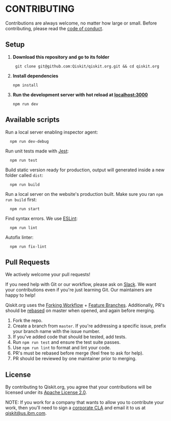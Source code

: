 # CONTRIBUTING

Contributions are always welcome, no matter how large or small. Before contributing,
please read the [code of conduct](CODE_OF_CONDUCT.md).

## Setup

1. **Download this repository and go to its folder**

    ```shell
     git clone git@github.com:Qiskit/qiskit.org.git && cd qiskit.org
    ```

2. **Install dependencies**

    ```shell
   npm install
    ```

3. **Run the development server with hot reload at [localhost:3000](localhost:3000)**

   ```shell
   npm run dev
   ```

## Available scripts

Run a local server enabling inspector agent:
```shell
  npm run dev-debug
```

Run unit tests made with [Jest](https://jestjs.io/):
```shell
  npm run test
```

Build static version ready for production, output will generated inside a new folder called `dist`:
```shell
  npm run build
```

Run a local server on the website's production built. Make sure you ran `npm run build` first:
```shell
  npm run start
```

Find syntax errors. We use [ESLint](https://eslint.org/):
```shell
  npm run lint
```

Autofix linter:
```shell
  npm run fix-lint
```


## Pull Requests

We actively welcome your pull requests!

If you need help with Git or our workflow, please ask on [Slack](https://join.slack.com/t/qiskit/shared_invite/enQtODQ2NTIyOTgwMTQ3LTI0NzM2NzkzZjJhNDgzZjY5MTQzNDY3MGNiZGQzNTNkZTE4Nzg1MjMwMmFjY2UwZTgyNDlmYWQwYmZjMjE1ZTM). We want your contributions even if you're just learning Git. Our maintainers are happy to help!

Qiskit.org uses the [Forking Workflow](https://www.atlassian.com/git/tutorials/comparing-workflows/forking-workflow) + [Feature Branches](https://www.atlassian.com/git/tutorials/comparing-workflows/feature-branch-workflow). Additionally, PR's should be [rebased](https://www.atlassian.com/git/tutorials/merging-vs-rebasing) on master when opened, and again before merging.

1. Fork the repo.
2. Create a branch from `master`. If you're addressing a specific issue, prefix your branch name with the issue number.
3. If you've added code that should be tested, add tests.
4. Run `npm run test` and ensure the test suite passes.
5. Use `npm run lint` to format and lint your code.
6. PR's must be rebased before merge (feel free to ask for help).
7. PR should be reviewed by one maintainer prior to merging.

## License

By contributing to Qiskit.org, you agree that your contributions will be licensed
under its [Apache License 2.0](LICENSE.txt).

NOTE: If you work for a company that wants to allow you to contribute your work,
then you'll need to sign a [corporate CLA](https://qiskit.org/license/qiskit-corporate-cla.pdf)
and email it to us at [qiskit@us.ibm.com](mailto:qiskit@us.ibm.com).
